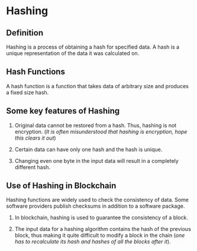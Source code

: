 # Hashing

## Definition

Hashing is a process of obtaining a hash for specified data.
A hash is a unique representation of the data it was calculated on.

## Hash Functions

A hash function is a function that takes data of arbitrary size and produces a fixed size hash.

## Some key features of Hashing

1. Original data cannot be restored from a hash. Thus, hashing is not encryption. (*It is often misunderstood that hashing is encryption, hope this clears it out*)

2. Certain data can have only one hash and the hash is unique.

3. Changing even one byte in the input data will result in a completely different hash.

## Use of Hashing in Blockchain

Hashing functions are widely used to check the consistency of data. Some software providers publish checksums in addition to a software package. 

1. In blockchain, hashing is used to guarantee the consistency of a block. 

2. The input data for a hashing algorithm contains the hash of the previous block, thus making it quite difficult to modify a block in the chain (*one has to recalculate its hash and hashes of all the blocks after it*).